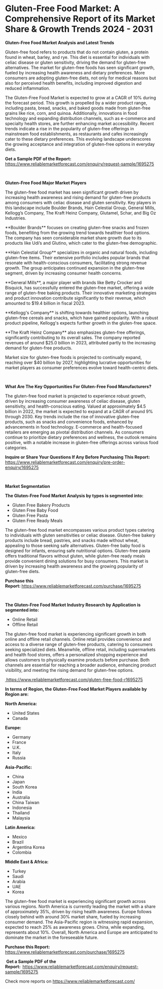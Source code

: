 <p><h1>Gluten-Free Food Market: A Comprehensive Report of its Market Share & Growth Trends 2024 - 2031</h1></p><p><strong>Gluten-Free Food Market Analysis and Latest Trends</strong></p>
<p><p>Gluten-free food refers to products that do not contain gluten, a protein found in wheat, barley, and rye. This diet is essential for individuals with celiac disease or gluten sensitivity, driving the demand for gluten-free alternatives. The market for gluten-free foods has seen significant growth, fueled by increasing health awareness and dietary preferences. More consumers are adopting gluten-free diets, not only for medical reasons but also for perceived health benefits, including improved digestion and reduced inflammation.</p><p>The Gluten-Free Food Market is expected to grow at a CAGR of 10% during the forecast period. This growth is propelled by a wider product range, including pasta, bread, snacks, and baked goods made from gluten-free grains like rice, corn, and quinoa. Additionally, innovations in food technology and expanding distribution channels, such as e-commerce and specialty health stores, are further enhancing market accessibility. Recent trends indicate a rise in the popularity of gluten-free offerings in mainstream food establishments, as restaurants and cafes increasingly cater to these dietary preferences. This evolving landscape underscores the growing acceptance and integration of gluten-free options in everyday diets.</p></p>
<p><strong>Get a Sample PDF of the Report:&nbsp;</strong> <a href="https://www.reliablemarketforecast.com/enquiry/request-sample/1695275?utm_campaign=1743&utm_medium=2&utm_source=Github&utm_content=ia&utm_term=27122024&utm_id=gluten-free-food">https://www.reliablemarketforecast.com/enquiry/request-sample/1695275</a></p>
<p>&nbsp;</p>
<p><strong>Gluten-Free Food Major Market Players</strong></p>
<p><p>The gluten-free food market has seen significant growth driven by increasing health awareness and rising demand for gluten-free products among consumers with celiac disease and gluten sensitivity. Key players in this landscape include Boulder Brands, Hain Celestial Group, General Mills, Kellogg’s Company, The Kraft Heinz Company, Glutamel, Schar, and Big Oz Industries.</p><p>**Boulder Brands** focuses on creating gluten-free snacks and frozen foods, benefiting from the growing trend towards healthier food options. The company has seen considerable market share growth due to its products like Udi’s and Glutino, which cater to the gluten-free demographic.</p><p>**Hain Celestial Group** specializes in organic and natural foods, including gluten-free items. Their extensive portfolio includes popular brands that resonate with health-conscious consumers, facilitating strong revenue growth. The group anticipates continued expansion in the gluten-free segment, driven by increasing consumer health concerns.</p><p>**General Mills**, a major player with brands like Betty Crocker and Bisquick, has successfully entered the gluten-free market, offering a wide range of gluten-free baking products. Their innovative marketing strategies and product innovation contribute significantly to their revenue, which amounted to $19.4 billion in fiscal 2023.</p><p>**Kellogg's Company** is shifting towards healthier options, launching gluten-free cereals and snacks, which have gained popularity. With a robust product pipeline, Kellogg's expects further growth in the gluten-free space.</p><p>**The Kraft Heinz Company** also emphasizes gluten-free offerings, significantly contributing to its overall sales. The company reported revenues of around $25.0 billion in 2023, attributed partly to the increasing demand for gluten-free products.</p><p>Market size for gluten-free foods is projected to continually expand, reaching over $40 billion by 2027, highlighting lucrative opportunities for market players as consumer preferences evolve toward health-centric diets.</p></p>
<p>&nbsp;</p>
<p><strong>What Are The Key Opportunities For Gluten-Free Food Manufacturers?</strong></p>
<p><p>The gluten-free food market is projected to experience robust growth, driven by increasing consumer awareness of celiac disease, gluten sensitivity, and health-conscious eating. Valued at approximately $4.5 billion in 2022, the market is expected to expand at a CAGR of around 9% through 2030. Key trends include the rise of innovative gluten-free products, such as snacks and convenience foods, enhanced by advancements in food technology. E-commerce and health-focused retailers are emerging as pivotal distribution channels. As consumers continue to prioritize dietary preferences and wellness, the outlook remains positive, with a notable increase in gluten-free offerings across various food categories.</p></p>
<p><strong>Inquire or Share Your Questions If Any Before Purchasing This Report:</strong> <a href="https://www.reliablemarketforecast.com/enquiry/pre-order-enquiry/1695275?utm_campaign=1743&utm_medium=2&utm_source=Github&utm_content=ia&utm_term=27122024&utm_id=gluten-free-food">https://www.reliablemarketforecast.com/enquiry/pre-order-enquiry/1695275</a></p>
<p>&nbsp;</p>
<p><strong>Market Segmentation</strong></p>
<p><strong>The Gluten-Free Food Market Analysis by types is segmented into:</strong></p>
<p><ul><li>Gluten Free Bakery Products</li><li>Gluten Free Baby Food</li><li>Gluten Free Pasta</li><li>Gluten Free Ready Meals</li></ul></p>
<p><p>The gluten-free food market encompasses various product types catering to individuals with gluten sensitivities or celiac disease. Gluten-free bakery products include bread, pastries, and snacks made without wheat, appealing to those seeking safe alternatives. Gluten-free baby food is designed for infants, ensuring safe nutritional options. Gluten-free pasta offers traditional flavors without gluten, while gluten-free ready meals provide convenient dining solutions for busy consumers. This market is driven by increasing health awareness and the growing popularity of gluten-free diets.</p></p>
<p><strong>Purchase this Report:&nbsp;</strong><a href="https://www.reliablemarketforecast.com/purchase/1695275?utm_campaign=1743&utm_medium=2&utm_source=Github&utm_content=ia&utm_term=27122024&utm_id=gluten-free-food">https://www.reliablemarketforecast.com/purchase/1695275</a></p>
<p>&nbsp;</p>
<p><strong>The Gluten-Free Food Market Industry Research by Application is segmented into:</strong></p>
<p><ul><li>Online Retail</li><li>Offline Retail</li></ul></p>
<p><p>The gluten-free food market is experiencing significant growth in both online and offline retail channels. Online retail provides convenience and access to a diverse range of gluten-free products, catering to consumers seeking specialized diets. Meanwhile, offline retail, including supermarkets and health food stores, offers a personalized shopping experience and allows customers to physically examine products before purchase. Both channels are essential for reaching a broader audience, enhancing product visibility, and meeting the rising demand for gluten-free options.</p></p>
<p><a href="https://www.reliablemarketforecast.com/gluten-free-food-r1695275?utm_campaign=1743&utm_medium=2&utm_source=Github&utm_content=ia&utm_term=27122024&utm_id=gluten-free-food">&nbsp;https://www.reliablemarketforecast.com/gluten-free-food-r1695275</a></p>
<p><strong>In terms of Region, the Gluten-Free Food Market Players available by Region are:</strong></p>
<p>
    <p> <strong> North America: </strong>
        <ul>
            <li>United States</li>
            <li>Canada</li>
        </ul>
        </p> 
    <p> <strong> Europe: </strong>
        <ul>
            <li>Germany</li>
            <li>France</li>
            <li>U.K.</li>
            <li>Italy</li>
            <li>Russia</li>
        </ul>
        </p> 
    <p> <strong> Asia-Pacific: </strong>
        <ul>
            <li>China</li>
            <li>Japan</li>
            <li>South Korea</li>
            <li>India</li>
            <li>Australia</li>
            <li>China Taiwan</li>
            <li>Indonesia</li>
            <li>Thailand</li>
            <li>Malaysia</li>
        </ul>
        </p> 
    <p> <strong> Latin America: </strong>
        <ul>
            <li>Mexico</li>
            <li>Brazil</li>
            <li>Argentina Korea</li>
            <li>Colombia</li>
        </ul>
        </p> 
    <p> <strong> Middle East & Africa: </strong>
        <ul>
            <li>Turkey</li>
            <li>Saudi</li>
            <li>Arabia</li>
            <li>UAE</li>
            <li>Korea</li>
        </ul>
    </p>
    </p>
<p><p>The gluten-free food market is experiencing significant growth across various regions. North America is currently leading the market with a share of approximately 35%, driven by rising health awareness. Europe follows closely behind with around 30% market share, fueled by increasing consumer demand. The Asia-Pacific region is witnessing rapid expansion, expected to reach 25% as awareness grows. China, while expanding, represents about 10%. Overall, North America and Europe are anticipated to dominate the market in the foreseeable future.</p></p>
<p><strong>Purchase this Report: </strong><a href="https://www.reliablemarketforecast.com/purchase/1695275?utm_campaign=1743&utm_medium=2&utm_source=Github&utm_content=ia&utm_term=27122024&utm_id=gluten-free-food">https://www.reliablemarketforecast.com/purchase/1695275</a></p>
<p>&nbsp;<strong>Get a Sample PDF of the Report:&nbsp;&nbsp;</strong><a href="https://www.reliablemarketforecast.com/enquiry/request-sample/1695275?utm_campaign=1743&utm_medium=2&utm_source=Github&utm_content=ia&utm_term=27122024&utm_id=gluten-free-food">https://www.reliablemarketforecast.com/enquiry/request-sample/1695275</a></p>
<p><strong></strong></p>
<p>Check more reports on <a href="https://www.reliablemarketforecast.com/?utm_campaign=1743&utm_medium=2&utm_source=Github&utm_content=ia&utm_term=27122024&utm_id=gluten-free-food">https://www.reliablemarketforecast.com/</a></p>